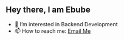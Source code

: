 ## Hey there, I am Ebube

<!--
**iamebube-ekpe/iamebube-ekpe** is a ✨ _special_ ✨ repository because its `README.md` (this file) appears on your GitHub profile.

Here are some ideas to get you started:
-->

- 🌱 I’m interested in Backend Development 
- 📫 How to reach me: [Email Me](mailto:victorekpe11@gmail.com?subject=Lets%20Collaborate) 
